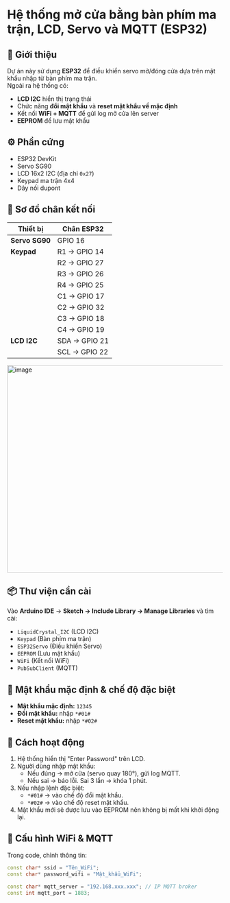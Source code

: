 # Hệ thống mở cửa bằng bàn phím ma trận, LCD, Servo và MQTT (ESP32)

## 📌 Giới thiệu
Dự án này sử dụng **ESP32** để điều khiển servo mở/đóng cửa dựa trên mật khẩu nhập từ bàn phím ma trận.  
Ngoài ra hệ thống có:
- **LCD I2C** hiển thị trạng thái
- Chức năng **đổi mật khẩu** và **reset mật khẩu về mặc định**
- Kết nối **WiFi + MQTT** để gửi log mở cửa lên server
- **EEPROM** để lưu mật khẩu

## ⚙️ Phần cứng
- ESP32 DevKit
- Servo SG90
- LCD 16x2 I2C (địa chỉ `0x27`)
- Keypad ma trận 4x4
- Dây nối dupont

## 📡 Sơ đồ chân kết nối
| Thiết bị       | Chân ESP32 |
|----------------|-----------|
| **Servo SG90** | GPIO 16   |
| **Keypad**     | R1 → GPIO 14  
|                | R2 → GPIO 27  
|                | R3 → GPIO 26  
|                | R4 → GPIO 25  
|                | C1 → GPIO 17  
|                | C2 → GPIO 32  
|                | C3 → GPIO 18  
|                | C4 → GPIO 19 |
| **LCD I2C**    | SDA → GPIO 21  
|                | SCL → GPIO 22 |

<img width="1001" height="484" alt="image" src="https://github.com/user-attachments/assets/8a04d684-cbf6-41fd-8bd6-f527e207cbae" />

## 📦 Thư viện cần cài
Vào **Arduino IDE** → **Sketch → Include Library → Manage Libraries** và tìm cài:
- `LiquidCrystal_I2C` (LCD I2C)
- `Keypad` (Bàn phím ma trận)
- `ESP32Servo` (Điều khiển Servo)
- `EEPROM` (Lưu mật khẩu)
- `WiFi` (Kết nối WiFi)
- `PubSubClient` (MQTT)

## 🔑 Mật khẩu mặc định & chế độ đặc biệt
- **Mật khẩu mặc định:** `12345`
- **Đổi mật khẩu:** nhập `*#01#`
- **Reset mật khẩu:** nhập `*#02#`

## 📜 Cách hoạt động
1. Hệ thống hiển thị "Enter Password" trên LCD.
2. Người dùng nhập mật khẩu:
   - Nếu đúng → mở cửa (servo quay 180°), gửi log MQTT.
   - Nếu sai → báo lỗi. Sai 3 lần → khóa 1 phút.
3. Nếu nhập lệnh đặc biệt:
   - `*#01#` → vào chế độ đổi mật khẩu.
   - `*#02#` → vào chế độ reset mật khẩu.
4. Mật khẩu mới sẽ được lưu vào EEPROM nên không bị mất khi khởi động lại.

## 📡 Cấu hình WiFi & MQTT
Trong code, chỉnh thông tin:
```cpp
const char* ssid = "Tên_WiFi";
const char* password_wifi = "Mật_khẩu_WiFi";

const char* mqtt_server = "192.168.xxx.xxx"; // IP MQTT broker
const int mqtt_port = 1883;
